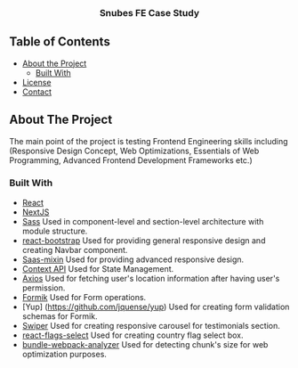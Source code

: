 

<br />
<p align="center">
  <h3 align="center">Snubes FE Case Study</h3>
</p>

## Table of Contents

- [About the Project](#about-the-project)
  - [Built With](#built-with)
- [License](#license)
- [Contact](#contact)


<!-- ABOUT THE PROJECT -->

## About The Project

The main point of the project is testing Frontend Engineering skills including (Responsive Design Concept, Web Optimizations, Essentials of Web Programming, Advanced Frontend Development Frameworks etc.) 

### Built With
- [React](https://reactjs.org) 
- [NextJS](https://nextjs.org/)
- [Sass](https://sass-lang.com/) Used in component-level and section-level architecture with module structure.
- [react-bootstrap](https://react-bootstrap.github.io/) Used for providing general responsive design and creating Navbar component.
- [Saas-mixin](https://sass-lang.com/documentation/at-rules/mixin) Used for providing advanced responsive design.
- [Context API](https://reactjs.org/docs/context.html) Used for State Management.
- [Axios](https://axios-http.com/docs/intro) Used for fetching user's location information after having user's permission.
- [Formik](https://formik.org/) Used for Form operations.
- [Yup] (https://github.com/jquense/yup) Used for creating form validation schemas for Formik.
- [Swiper](https://swiperjs.com/) Used for creating responsive carousel for testimonials section.
- [react-flags-select](https://github.com/ekwonye-richard/react-flags-select#readme) Used for creating country flag select box.
- [bundle-webpack-analyzer](https://www.npmjs.com/package/@next/bundle-analyzer) Used for detecting chunk's size for web optimization purposes. 
